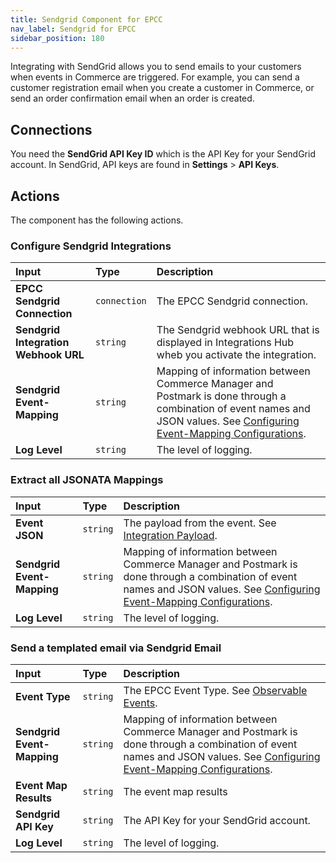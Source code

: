 ```yaml
---
title: Sendgrid Component for EPCC
nav_label: Sendgrid for EPCC
sidebar_position: 180
---
```


Integrating with SendGrid allows you to send emails to your customers when events in Commerce are triggered. For example, you can send a customer registration email when you create a customer in Commerce, or send an order confirmation email when an order is created.

## Connections

You need the **SendGrid API Key ID** which is the API Key for your SendGrid account. In SendGrid, API keys are found in **Settings** > **API Keys**.

## Actions

The component has the following actions.

### Configure Sendgrid Integrations

| Input | Type | Description |
|:--- |:--- | :--- |
| **EPCC Sendgrid Connection**  | `connection` | The EPCC Sendgrid connection. | 
| **Sendgrid Integration Webhook URL**  | `string` | The Sendgrid webhook URL that is displayed in Integrations Hub wheb you activate the integration. | 
| **Sendgrid Event-Mapping** | `string` | Mapping of information between Commerce Manager and Postmark is done through a combination of event names and JSON values. See [Configuring Event-Mapping Configurations](/composer/integration-hub/marketing-communication/sendgrid#configuring-event-mapping). | 
| **Log Level** | `string` | The level of logging. | 

### Extract all JSONATA Mappings

| Input | Type | Description |
|:--- |:--- | :--- |
| **Event JSON**  | `string` | The payload from the event. See [Integration Payload](/docs/api/integrations/integrations-introduction). | 
| **Sendgrid Event-Mapping** | `string` | Mapping of information between Commerce Manager and Postmark is done through a combination of event names and JSON values. See [Configuring Event-Mapping Configurations](/composer/integration-hub/marketing-communication/sendgrid#configuring-event-mapping). | 
| **Log Level** | `string` | The level of logging. | 

### Send a templated email via Sendgrid Email 

| Input | Type | Description |
|:--- |:--- | :--- |
| **Event Type**  | `string` | The EPCC Event Type. See [Observable Events](/docs/api/integrations/integrations-introduction#observable-events). | 
| **Sendgrid Event-Mapping** | `string` | Mapping of information between Commerce Manager and Postmark is done through a combination of event names and JSON values. See [Configuring Event-Mapping Configurations](/composer/integration-hub/marketing-communication/sendgrid#configuring-event-mapping). | 
| **Event Map Results**  | `string` | The event map results | 
| **Sendgrid API Key**  | `string` | The API Key for your SendGrid account. | 
| **Log Level** | `string` | The level of logging. | 
